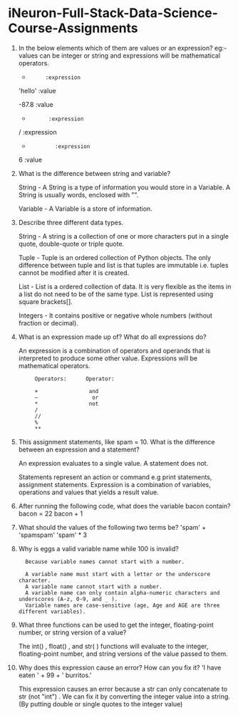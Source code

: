 # iNeuron-Full-Stack-Data-Science-Course-Assignments

1. In the below elements which of them are values or an expression? eg:- values can be integer or string and expressions will be mathematical operators.

    *          :expression
    
   'hello'     :value
   
   -87.8       :value
   
   -           :expression
   
   /           :expression
   
   +	         :expression
   
   6           :value
   
   
2. What is the difference between string and variable?

      String - A String is a type of information you would store in a Variable. A String is usually words, enclosed with "".

      Variable - A Variable is a store of information. 


3. Describe three different data types.

      String - A string is a collection of one or more characters put in a single quote, double-quote or triple quote. 

      Tuple - Tuple is an ordered collection of Python objects. The only difference between tuple and list is that tuples are immutable i.e. tuples cannot be modified               after it is created.

      List - List is a ordered collection of data. It is very flexible as the items in a list do not need to be of the same type.
             List is represented using square brackets[].

      Integers - It contains positive or negative whole numbers (without fraction or decimal). 


4. What is an expression made up of? What do all expressions do?

      An expression is a combination of operators and operands that is interpreted to produce some other value.
      Expressions will be mathematical operators.

            Operators:		Operator:

            +	             and
            –	              or
            *	             not
            /	
            //	
            %	
            **



5. This assignment statements, like spam = 10. What is the difference between an expression and a statement?

      An expression evaluates to a single value. A statement does not.

      Statements represent an action or command e.g print statements, assignment statements. 
      Expression is a combination of variables, operations and values that yields a result value.


6. After running the following code, what does the variable bacon contain?
      bacon = 22
      bacon + 1


7. What should the values of the following two terms be?
       'spam' + 'spamspam'
       'spam' * 3

    
8. Why is eggs a valid variable name while 100 is invalid?

         Because variable names cannot start with a number.

         A variable name must start with a letter or the underscore character.
         A variable name cannot start with a number. 
         A variable name can only contain alpha-numeric characters and underscores (A-z, 0-9, and _ ).
         Variable names are case-sensitive (age, Age and AGE are three different variables).


9. What three functions can be used to get the integer, floating-point number, or string version of a value?

      The int() , float() , and str( ) functions will evaluate to the integer, floating-point number, and string versions of the value passed to them.


10. Why does this expression cause an error? How can you fix it?
       'I have eaten ' + 99 + ' burritos.'

      This expression causes an error because a str can only concatenate to str (not "int") .
      We can fix it by converting the integer value into a string.(By putting double or single quotes to the integer value)
